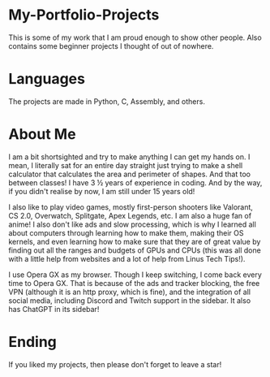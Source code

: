 # My-Portfolio-Projects
This is some of my work that I am proud enough to show other people. Also contains some beginner projects I thought of out of nowhere.


# Languages
The projects are made in Python, C, Assembly, and others.


# About Me
I am a bit shortsighted and try to make anything I can get my hands on. I mean, I literally sat for an entire day straight just trying to make a shell calculator that calculates the area and perimeter of shapes. And that too between classes! I have 3 ½ years of experience in coding. And by the way, if you didn't realise by now, I am still under 15 years old!


I also like to play video games, mostly first-person shooters like Valorant, CS 2.0, Overwatch, Splitgate, Apex Legends, etc. I am also a huge fan of anime! I also don't like ads and slow processing, which is why I learned all about computers through learning how to make them, making their OS kernels, and even learning how to make sure that they are of great value by finding out all the ranges and budgets of GPUs and CPUs (this was all done with a little help from websites and a lot of help from Linus Tech Tips!).


I use Opera GX as my browser. Though I keep switching, I come back every time to Opera GX. That is because of the ads and tracker blocking, the free VPN (although it is an http proxy, which is fine), and the integration of all social media, including Discord and Twitch support in the sidebar. It also has ChatGPT in its sidebar!


# Ending
If you liked my projects, then please don't forget to leave a star!
